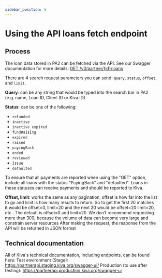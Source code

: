 ```yaml
---
sidebar_position: 5
---
```


# Using the API loans fetch endpoint

## Process
The loan data stored in PA2 can be fetched via the API. See our Swagger documentation for more details: [GET /v3/partner/{id}/loans](https://partner-api-stage.kiva.org/swagger-ui/#/partners/loansRouteUsingGET)

There are 4 search request parameters you can send: `query`, `status`, `offset`, and `limit`.

**Query**: can be any string that would be typed into the search bar in PA2 (e.g. name, Loan ID, Client ID or Kiva ID)

**Status**: can be one of the following:
* `refunded`
* `inactive`
* `inactive_expired`
* `fundRaising`
* `expired`
* `raised`
* `payingBack`
* `ended`
* `reviewed`
* `issue`
* `defaulted`

To ensure that all payments are reported when using the "GET" option, include all loans with the status "PayingBack" and "defaulted". Loans in these statuses can receive payments and should be reported to Kiva.

**Offset, limit**: works the same as any pagination, offset is how far into the list to go and limit is how many results to return. So to get the first 20 matches it would be offset=0, limit=20 and the next 20 would be offset=20 limit=20, etc.. The default is offset=0 and limit=20.
We don’t recommend requesting more than 300, because the volume of data can become very large and constrain server resources
After making the request, the response from the API will be returned in JSON format

## Technical documentation
All of Kiva's technical documentation, including endpoints, can be found here:
Test environment (Stage): https://partnerapi.staging.kiva.org/swagger-ui/
Production (to use after testing): https://partnerapi.production.kiva.org/swagger-ui
